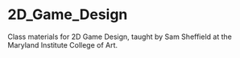 # 2D_Game_Design
Class materials for 2D Game Design, taught by Sam Sheffield at the Maryland Institute College of Art.
